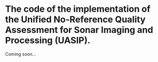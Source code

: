 # The code of the implementation of the Unified No-Reference Quality Assessment for Sonar Imaging and Processing (UASIP). 
Coming soon...
